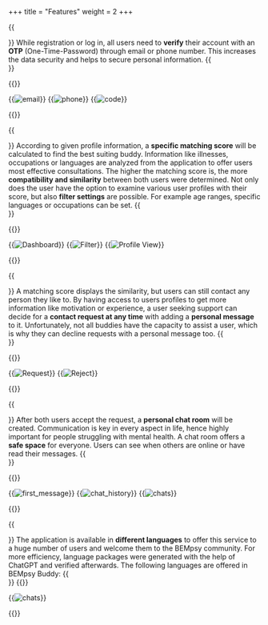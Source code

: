 +++ 
title = "Features"
weight = 2
+++

{{<section title="👮 Authentication with OTP">}}
While registration or log in, all users need to **verify** their account with an **OTP** (One-Time-Password) through email or phone number. This increases the data security and helps to secure personal information.
{{</section>}}

{{<gallery>}}

{{<image src="otp_mail.png" alt="email" caption="eMail" >}}
{{<image src="otp_phone.png" alt="phone" caption="Phonenumber" >}}
{{<image src="otp_code.png" alt="code" caption="Enter Code" >}}

{{</gallery>}}

{{<section title="😊 Matching & Filter">}}
According to given profile information, a **specific matching score** will be calculated to find the best suiting buddy. Information like illnesses, occupations or languages are analyzed from the application to offer users most effective consultations. The higher the matching score is, the more **compatibility and similarity** between both users were determined. Not only does the user have the option to examine various user profiles with their score, but also **filter settings** are possible. For example age ranges, specific languages or occupations can be set.
{{</section>}}

{{<gallery>}}

{{<image src="matching_search.png" alt="Dashboard" caption="Dashboard" >}}
{{<image src="matching_filter.png" alt="Filter" caption="Filter" >}}
{{<image src="matching_profile.png" alt="Profile View" caption="Profile View" >}}

{{</gallery>}}

{{<section title="🙋 Making contact">}}
A matching score displays the similarity, but users can still contact any person they like to. By having access to users profiles to get more information like motivation or experience, a user seeking support can decide for a **contact request at any time** with adding a **personal message** to it. Unfortunately, not all buddies have the capacity to assist a user, which is why they can decline requests with a personal message too.
{{</section>}}

{{<gallery>}}

{{<image src="anfragen.png" alt="Request" caption="Request Contact" >}}
{{<image src="ablehnen.png" alt="Reject" caption="decline request" >}}


{{</gallery>}}

{{<section title="💬 Messaging">}}
After both users accept the request, a **personal chat room** will be created. Communication is key in every aspect in life, hence highly important for people struggling with mental health. A chat room offers a **safe space** for everyone. Users can see when others are online or have read their messages. 
{{</section>}}

{{<gallery>}}

{{<image src="chat_empty.png" alt="first_message" caption="first message" >}}
{{<image src="chat_messages.png" alt="chat_history" caption="chat history" >}}
{{<image src="chat_contacts.png" alt="chats" caption="chats" >}}

{{</gallery>}}

{{<section title="🌐 Various Languages">}}
The application is available in **different languages** to offer this service to a huge number of users and welcome them to the BEMpsy community. For more efficiency, language packages were generated with the help of ChatGPT and verified afterwards. The following languages are offered in BEMpsy Buddy:
{{</section>}}
{{<gallery>}}

{{<image src="lang.png" alt="chats" caption="chats" >}}

{{</gallery>}}

